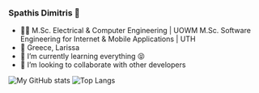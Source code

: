 ### Spathis Dimitris 👋

- 🧑‍🎓 M.Sc. Electrical & Computer Engineering | UOWM
        M.Sc. Software Engineering for Internet & Mobile Applications | UTH
- 📌 Greece, Larissa
- 🌱 I’m currently learning everything 😝
- 👯 I’m looking to collaborate with other developers 


![My GitHub stats](https://github-readme-stats.vercel.app/api?username=SpathisDim&count_private=true&show_icons=true&theme=tokyonight)
![Top Langs](https://github-readme-stats.vercel.app/api/top-langs/?username=SpathisDim&theme=tokyonight&layout=compact)

